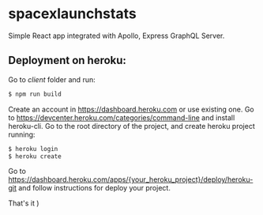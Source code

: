 # spacexlaunchstats
Simple React app integrated with Apollo, Express GraphQL Server.

## Deployment on heroku:
Go to _client_ folder and run:

```sh
$ npm run build
```

Create an account in https://dashboard.heroku.com or use existing one.
Go to https://devcenter.heroku.com/categories/command-line and install heroku-cli.
Go to the root directory of the project, and create heroku project running:

```sh
$ heroku login 
$ heroku create
```

Go to https://dashboard.heroku.com/apps/{your_heroku_project}/deploy/heroku-git and follow instructions for deploy your project.

That's it )
